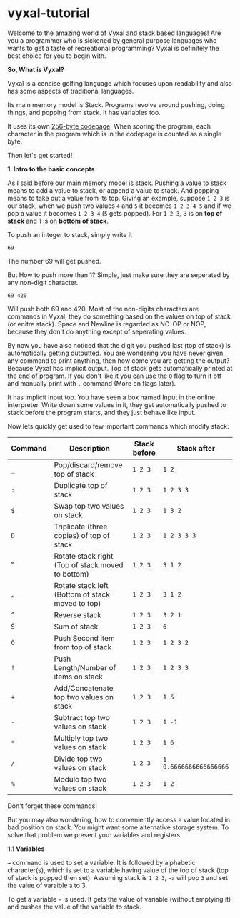 # vyxal-tutorial

Welcome to the amazing world of Vyxal and stack based languages! Are you a programmer who is sickened by general purpose languages who wants to get a taste of recreational programming? Vyxal is definitely the best choice for you to begin with.

**So, What is Vyxal?**

Vyxal is a concise golfing language which focuses upon readability and also has some aspects of traditional languages.

Its main memory model is Stack. Programs revolve around pushing, doing things, and popping from stack. It has variables too.

It uses its own [256-byte codepage](https://github.com/Vyxal/Vyxal/blob/master/docs/codepage.txt). When scoring the program, each character in the program which is in the codepage is counted as a single byte.

Then let's get started!

**1. Intro to the basic concepts**

As I said before our main memory model is stack. Pushing a value to stack means to add a value to stack, or append a value to stack. And popping means to take out a value from its top. Giving an example, suppose `1 2 3` is our stack, when we push two values `4` and `5` it becomes `1 2 3 4 5` and if we pop a value it becomes `1 2 3 4` (`5` gets popped). For `1 2 3`, 3 is on **top of stack** and 1 is on **bottom of stack**.

To push an integer to stack, simply write it
```
69
```
The number 69 will get pushed.

But How to push more than 1? Simple, just make sure they are seperated by any non-digit character.
```
69 420
```
Will push both 69 and 420. Most of the non-digits characters are commands in Vyxal, they do something based on the values on top of stack (or enitre stack). Space and Newline is regarded as NO-OP or NOP, because they don't do anything except of seperating values.

By now you have also noticed that the digit you pushed last (top of stack) is automatically getting outputted. You are wondering you have never given any command to print anything, then how come you are getting the output? Because Vyxal has implicit output. Top of stack gets automatically printed at the end of program. If you don't like it you can use the `O` flag to turn it off and manually print with `,` command (More on flags later).

It has implicit input too. You have seen a box named Input in the online interpreter. Write down some values in it, they get automatically pushed to stack before the program starts, and they just behave like input.

Now lets quickly get used to few important commands which modify stack:

| Command | Description | Stack before | Stack after |
| --- | --- | --- | --- |
| `_` | Pop/discard/remove top of stack | `1 2 3` | `1 2` |
| `:` | Duplicate top of stack | `1 2 3` | `1 2 3 3` |
| `$` | Swap top two values on stack | `1 2 3` | `1 3 2` |
| `D` | Triplicate (three copies) of top of stack | `1 2 3` | `1 2 3 3 3` |
| `‟` | Rotate stack right (Top of stack moved to bottom) | `1 2 3` | `3 1 2` |
| `„` | Rotate stack left (Bottom of stack moved to top) | `1 2 3` | `3 1 2` |
| `^` | Reverse stack | `1 2 3` | `3 2 1` |
| `Ṡ` | Sum of stack | `1 2 3` | `6` |
| `Ȯ` | Push Second item from top of stack | `1 2 3` | `1 2 3 2` |
| `!` | Push Length/Number of items on stack | `1 2 3` | `1 2 3 3` |
| `+` | Add/Concatenate top two values on stack | `1 2 3` | `1 5` |
| `-` | Subtract top two values on stack | `1 2 3` | `1 -1` |
| `*` | Multiply top two values on stack | `1 2 3` | `1 6` |
| `/` | Divide top two values on stack | `1 2 3` | `1 0.6666666666666666` |
| `%` | Modulo top two values on stack | `1 2 3` | `1 2` |

Don't forget these commands!

But you may also wondering, how to conveniently access a value located in bad position on stack. You might want some alternative storage system. To solve that problem we present you: variables and registers

**1.1 Variables**

`→` command is used to set a variable. It is followed by alphabetic character(s), which is set to a variable having value of the top of stack (top of stack is popped then set). Assuming stack is `1 2 3`, `→a` will pop `3` and set the value of varaible `a` to 3.

To get a variable `←` is used. It gets the value of variable (without emptying it) and pushes the value of the variable to stack.

